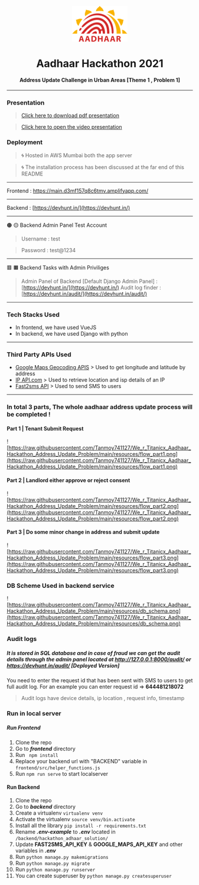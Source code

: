<p align="center"><img src="https://raw.githubusercontent.com/Tanmoy741127/We_r_Titanicx_Aadhaar_Hackathon_Address_Update_Problem/main/resources/aadhaar_logo.svg" width="150px"/></p>
<h1 align="center">Aadhaar Hackathon 2021</h1>
<h4 align="center">Address Update Challenge in Urban Areas [Theme 1 , Problem 1]</h4>

***

### Presentation
> [Click here to download pdf presentation](https://googlee.com)


> [Click here to open the video presentation](https://dss.dsdsd)

### Deployment 
> 🌀 Hosted in AWS Mumbai both the app server

> 🌀 The installation process has been discussed at the far end of this README
_ _ _
Frontend : [https://main.d3mf157q8c6tmv.amplifyapp.com/
](https://main.d3mf157q8c6tmv.amplifyapp.com/)
_ _ _
 Backend : [https://devhunt.in/](https://devhunt.in/)
_ _ _
🟠 🟡  Backend Admin Panel Test Account
> Username : test


> Password : test@1234

_ _ _

🟥 🟧 Backend Tasks with Admin Priviliges
> Admin Panel of Backend [Default Django Admin Panel] : [https://devhunt.in/](https://devhunt.in/)
> Audit log finder : [https://devhunt.in/audit/](https://devhunt.in/audit/)


* * *
### Tech Stacks Used
- In frontend, we have used VueJS
- In backend, we have used Django with python
* * *
### Third Party APIs Used
- [Google Maps Geocoding APIS](https://developers.google.com/maps/documentation/geocoding/overview) > Used to get longitude and latitude by address
- [IP API.com](https://ip-api.com/) > Used to retrieve location and isp details of an IP
- [Fast2sms API](fast2sms.com) > Used to send SMS to users
* * *

### In total 3 parts, The whole aadhaar address update process will be completed !

#### Part 1 | Tenant Submit Request
![https://raw.githubusercontent.com/Tanmoy741127/We_r_Titanicx_Aadhaar_Hackathon_Address_Update_Problem/main/resources/flow_part1.png](https://raw.githubusercontent.com/Tanmoy741127/We_r_Titanicx_Aadhaar_Hackathon_Address_Update_Problem/main/resources/flow_part1.png)

#### Part 2 | Landlord either approve or reject consent
![https://raw.githubusercontent.com/Tanmoy741127/We_r_Titanicx_Aadhaar_Hackathon_Address_Update_Problem/main/resources/flow_part2.png](https://raw.githubusercontent.com/Tanmoy741127/We_r_Titanicx_Aadhaar_Hackathon_Address_Update_Problem/main/resources/flow_part2.png)

#### Part 3 | Do some minor change in address and submit update
![https://raw.githubusercontent.com/Tanmoy741127/We_r_Titanicx_Aadhaar_Hackathon_Address_Update_Problem/main/resources/flow_part3.png](https://raw.githubusercontent.com/Tanmoy741127/We_r_Titanicx_Aadhaar_Hackathon_Address_Update_Problem/main/resources/flow_part3.png)


### DB Scheme Used in backend service

![https://raw.githubusercontent.com/Tanmoy741127/We_r_Titanicx_Aadhaar_Hackathon_Address_Update_Problem/main/resources/db_schema.png](https://raw.githubusercontent.com/Tanmoy741127/We_r_Titanicx_Aadhaar_Hackathon_Address_Update_Problem/main/resources/db_schema.png)

### Audit logs 
##### It is stored in SQL database and in case of fraud we can get the audit details through the admin panel located at http://127.0.0.1:8000/audit/ or https://devhunt.in/audit/ [Deployed Version]
You need to enter the request id that has been sent with SMS to users to get full audit log. For an example you can enter request id => **644481218072**




> Audit logs have device details, ip location , request info, timestamp

### Run in local server
##### Run Frontend
1. Clone the repo
2. Go to ***frontend*** directory
3. Run ``` npm install```
4. Replace your backend url with "BACKEND" variable in ```frontend/src/helper_functions.js```
5. Run ```npm run serve``` to start localserver

#### Run Backend
1. Clone the repo
2. Go to ***backend*** directory
3. Create a virtualenv ```virtualenv venv```
4. Activate the virtualenv ```source venv/bin.activate```
5. Install all the library ```pip install -r requirements.txt```
6. Rename ***.env-example*** to ***.env*** located in ```/backend/hackathon_adhaar_solution/```
7. Update **FAST2SMS_API_KEY** & **GOOGLE_MAPS_API_KEY** and other variables in ***.env***
8. Run ```python manage.py makemigrations```
9. Run ```python manage.py migrate```
10. Run ```python manage.py runserver```
11. You can create superuser by ```python manage.py createsuperuser```

 
